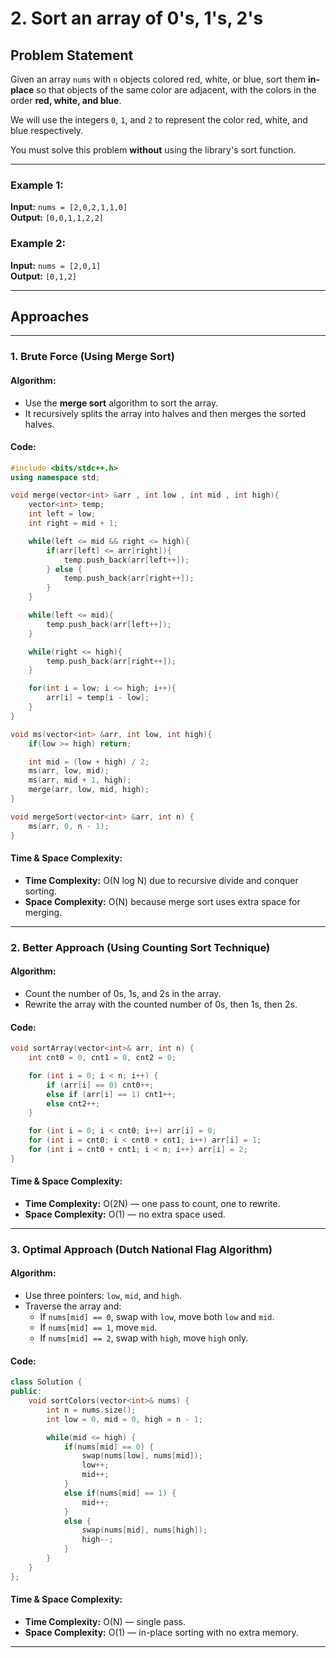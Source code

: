 # 2. Sort an array of 0's, 1's, 2's

## Problem Statement

Given an array `nums` with `n` objects colored red, white, or blue, sort them **in-place** so that objects of the same color are adjacent, with the colors in the order **red, white, and blue**.

We will use the integers `0`, `1`, and `2` to represent the color red, white, and blue respectively.

You must solve this problem **without** using the library's sort function.

---

### Example 1:
**Input:** `nums = [2,0,2,1,1,0]`  
**Output:** `[0,0,1,1,2,2]`

### Example 2:
**Input:** `nums = [2,0,1]`  
**Output:** `[0,1,2]`

---

## Approaches

---

### 1. Brute Force (Using Merge Sort)

#### Algorithm:
- Use the **merge sort** algorithm to sort the array.
- It recursively splits the array into halves and then merges the sorted halves.

#### Code:
```cpp
#include <bits/stdc++.h> 
using namespace std;

void merge(vector<int> &arr , int low , int mid , int high){
    vector<int> temp;
    int left = low;
    int right = mid + 1;

    while(left <= mid && right <= high){
        if(arr[left] <= arr[right]){
            temp.push_back(arr[left++]);
        } else {
            temp.push_back(arr[right++]);
        }
    }

    while(left <= mid){
        temp.push_back(arr[left++]);
    }

    while(right <= high){
        temp.push_back(arr[right++]);
    }

    for(int i = low; i <= high; i++){
        arr[i] = temp[i - low];
    }
}

void ms(vector<int> &arr, int low, int high){
    if(low >= high) return;

    int mid = (low + high) / 2;
    ms(arr, low, mid);
    ms(arr, mid + 1, high);
    merge(arr, low, mid, high);
}

void mergeSort(vector<int> &arr, int n) {
    ms(arr, 0, n - 1);
}
```

#### Time & Space Complexity:
- **Time Complexity:** O(N log N) due to recursive divide and conquer sorting.
- **Space Complexity:** O(N) because merge sort uses extra space for merging.

---

### 2. Better Approach (Using Counting Sort Technique)

#### Algorithm:
- Count the number of 0s, 1s, and 2s in the array.
- Rewrite the array with the counted number of 0s, then 1s, then 2s.

#### Code:
```cpp
void sortArray(vector<int>& arr, int n) {
    int cnt0 = 0, cnt1 = 0, cnt2 = 0;

    for (int i = 0; i < n; i++) {
        if (arr[i] == 0) cnt0++;
        else if (arr[i] == 1) cnt1++;
        else cnt2++;
    }

    for (int i = 0; i < cnt0; i++) arr[i] = 0;
    for (int i = cnt0; i < cnt0 + cnt1; i++) arr[i] = 1;
    for (int i = cnt0 + cnt1; i < n; i++) arr[i] = 2;
}
```

#### Time & Space Complexity:
- **Time Complexity:** O(2N) — one pass to count, one to rewrite.
- **Space Complexity:** O(1) — no extra space used.

---

### 3. Optimal Approach (Dutch National Flag Algorithm)

#### Algorithm:
- Use three pointers: `low`, `mid`, and `high`.
- Traverse the array and:
  - If `nums[mid] == 0`, swap with `low`, move both `low` and `mid`.
  - If `nums[mid] == 1`, move `mid`.
  - If `nums[mid] == 2`, swap with `high`, move `high` only.

#### Code:
```cpp
class Solution {
public:
    void sortColors(vector<int>& nums) {
        int n = nums.size();
        int low = 0, mid = 0, high = n - 1;

        while(mid <= high) {
            if(nums[mid] == 0) {
                swap(nums[low], nums[mid]);
                low++;
                mid++;
            }
            else if(nums[mid] == 1) {
                mid++;
            }
            else {
                swap(nums[mid], nums[high]);
                high--;
            }
        }
    }
};
```

#### Time & Space Complexity:
- **Time Complexity:** O(N) — single pass.
- **Space Complexity:** O(1) — in-place sorting with no extra memory.

---
